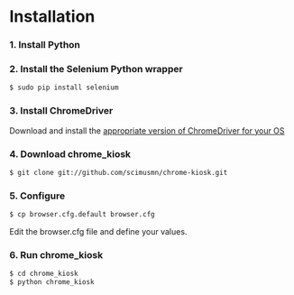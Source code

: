 # Installation
### 1. Install Python
### 2. Install the Selenium Python wrapper

```bash
$ sudo pip install selenium
```

### 3. Install ChromeDriver
Download and install the [appropriate version of ChromeDriver for your OS](http://code.google.com/p/chromedriver/downloads/list)

### 4. Download chrome_kiosk
```bash
$ git clone git://github.com/scimusmn/chrome-kiosk.git
```

### 5. Configure
```bash
$ cp browser.cfg.default browser.cfg
```
Edit the browser.cfg file and define your values.

### 6. Run chrome_kiosk
```bash
$ cd chrome_kiosk
$ python chrome_kiosk
```
